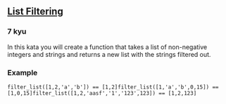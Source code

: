 <h2><a href=https://www.codewars.com/kata/53dbd5315a3c69eed20002dd/train/typescript target="_blank">List Filtering</a></h2><h3>7 kyu</h3><p>In this kata you will create a function that takes a list of non-negative integers and strings and returns a new list with the strings filtered out.</p><h3 id="example">Example</h3><pre><code class="language-python"><span class="cm-variable">filter_list</span>([<span class="cm-number">1</span>,<span class="cm-number">2</span>,<span class="cm-string">'a'</span>,<span class="cm-string">'b'</span>]) <span class="cm-operator">==</span> [<span class="cm-number">1</span>,<span class="cm-number">2</span>]<span class="cm-variable">filter_list</span>([<span class="cm-number">1</span>,<span class="cm-string">'a'</span>,<span class="cm-string">'b'</span>,<span class="cm-number">0</span>,<span class="cm-number">15</span>]) <span class="cm-operator">==</span> [<span class="cm-number">1</span>,<span class="cm-number">0</span>,<span class="cm-number">15</span>]<span class="cm-variable">filter_list</span>([<span class="cm-number">1</span>,<span class="cm-number">2</span>,<span class="cm-string">'aasf'</span>,<span class="cm-string">'1'</span>,<span class="cm-string">'123'</span>,<span class="cm-number">123</span>]) <span class="cm-operator">==</span> [<span class="cm-number">1</span>,<span class="cm-number">2</span>,<span class="cm-number">123</span>]</code></pre><pre style="display: none;"><code class="language-csharp"><span class="cm-variable">ListFilterer</span>.<span class="cm-variable">GetIntegersFromList</span>(<span class="cm-keyword">new</span> <span class="cm-variable">List</span><span class="cm-operator">&lt;</span><span class="cm-type">object</span><span class="cm-operator">&gt;</span>(){<span class="cm-number">1</span>, <span class="cm-number">2</span>, <span class="cm-string">"a"</span>, <span class="cm-string">"b"</span>}) <span class="cm-operator">=&gt;</span> {<span class="cm-number">1</span>, <span class="cm-number">2</span>}<span class="cm-variable">ListFilterer</span>.<span class="cm-variable">GetIntegersFromList</span>(<span class="cm-keyword">new</span> <span class="cm-variable">List</span><span class="cm-operator">&lt;</span><span class="cm-type">object</span><span class="cm-operator">&gt;</span>(){<span class="cm-number">1</span>, <span class="cm-string">"a"</span>, <span class="cm-string">"b"</span>, <span class="cm-number">0</span>, <span class="cm-number">15</span>}) <span class="cm-operator">=&gt;</span> {<span class="cm-number">1</span>, <span class="cm-number">0</span>, <span class="cm-number">15</span>}<span class="cm-variable">ListFilterer</span>.<span class="cm-variable">GetIntegersFromList</span>(<span class="cm-keyword">new</span> <span class="cm-variable">List</span><span class="cm-operator">&lt;</span><span class="cm-type">object</span><span class="cm-operator">&gt;</span>(){<span class="cm-number">1</span>, <span class="cm-number">2</span>, <span class="cm-string">"a"</span>, <span class="cm-string">"b"</span>, <span class="cm-string">"aasf"</span>, <span class="cm-string">"1"</span>, <span class="cm-string">"123"</span>, <span class="cm-number">123</span>}) <span class="cm-operator">=&gt;</span> {<span class="cm-number">1</span>, <span class="cm-number">2</span>, <span class="cm-number">231</span>}</code></pre><pre style="display: none;"><code class="language-factor"><span class="cm-keyword">{</span> <span class="cm-number">1 2</span> <span class="cm-string">"</span><span class="cm-string">a"</span> <span class="cm-string">"</span><span class="cm-string">b"</span> <span class="cm-keyword">}</span> <span class="cm-variable">filter-seq</span> <span class="cm-comment">! { 1 2 }</span><span class="cm-keyword">{</span> <span class="cm-number">1</span> <span class="cm-string">"</span><span class="cm-string">a"</span> <span class="cm-string">"</span><span class="cm-string">b"</span> <span class="cm-number">0 15</span> <span class="cm-keyword">}</span> <span class="cm-variable">filter-seq</span> <span class="cm-comment">! { 1 0 15 }</span><span class="cm-keyword">{</span> <span class="cm-number">1 2</span> <span class="cm-string">"</span><span class="cm-string">aasf"</span> <span class="cm-string">"</span><span class="cm-string">1"</span> <span class="cm-string">"</span><span class="cm-string">123"</span> <span class="cm-number">123</span> <span class="cm-keyword">}</span> <span class="cm-variable">filter-seq</span> <span class="cm-comment">! { 1 2 123 }</span></code></pre><pre style="display: none;"><code class="language-java"><span class="cm-variable">Kata</span>.<span class="cm-variable">filterList</span>(<span class="cm-variable">List</span>.<span class="cm-variable">of</span>(<span class="cm-number">1</span>, <span class="cm-number">2</span>, <span class="cm-string">"a"</span>, <span class="cm-string">"b"</span>)) <span class="cm-operator">=&gt;</span> <span class="cm-variable">List</span>.<span class="cm-variable">of</span>(<span class="cm-number">1</span>,<span class="cm-number">2</span>)<span class="cm-variable">Kata</span>.<span class="cm-variable">filterList</span>(<span class="cm-variable">List</span>.<span class="cm-variable">of</span>(<span class="cm-number">1</span>, <span class="cm-string">"a"</span>, <span class="cm-string">"b"</span>, <span class="cm-number">0</span>, <span class="cm-number">15</span>)) <span class="cm-operator">=&gt;</span> <span class="cm-variable">List</span>.<span class="cm-variable">of</span>(<span class="cm-number">1</span>,<span class="cm-number">0</span>,<span class="cm-number">15</span>)<span class="cm-variable">Kata</span>.<span class="cm-variable">filterList</span>(<span class="cm-variable">List</span>.<span class="cm-variable">of</span>(<span class="cm-number">1</span>, <span class="cm-number">2</span>, <span class="cm-string">"a"</span>, <span class="cm-string">"b"</span>, <span class="cm-string">"aasf"</span>, <span class="cm-string">"1"</span>, <span class="cm-string">"123"</span>, <span class="cm-number">123</span>)) <span class="cm-operator">=&gt;</span> <span class="cm-variable">List</span>.<span class="cm-variable">of</span>(<span class="cm-number">1</span>, <span class="cm-number">2</span>, <span class="cm-number">123</span>)</code></pre><pre style="display: none;"><code class="language-scala"><span class="cm-variable">filterList</span>(<span class="cm-type">List</span>(<span class="cm-number">1</span>, <span class="cm-number">2</span>, <span class="cm-string">"a"</span>, <span class="cm-string">"b"</span>)) <span class="cm-operator">==</span> <span class="cm-type">List</span>(<span class="cm-number">1</span>, <span class="cm-number">2</span>)<span class="cm-variable">filterList</span>(<span class="cm-type">List</span>(<span class="cm-number">1</span>, <span class="cm-string">"a"</span>, <span class="cm-string">"b"</span>, <span class="cm-number">0</span>, <span class="cm-number">15</span>)) <span class="cm-operator">==</span> <span class="cm-type">List</span>(<span class="cm-number">1</span>, <span class="cm-number">0</span>, <span class="cm-number">15</span>)<span class="cm-variable">filterList</span>(<span class="cm-type">List</span>(<span class="cm-number">1</span>, <span class="cm-number">2</span>, <span class="cm-string">"aasf"</span>, <span class="cm-string">"1"</span>, <span class="cm-string">"123"</span>, <span class="cm-number">123</span>)) <span class="cm-operator">==</span> <span class="cm-type">List</span>(<span class="cm-number">1</span>, <span class="cm-number">2</span>, <span class="cm-number">123</span>)</code></pre><pre style="display: none;"><code class="language-kotlin"><span class="cm-variable">filterList</span>(<span class="cm-variable">ListOf</span>(<span class="cm-number">1</span>, <span class="cm-number">2</span>, <span class="cm-string">"a"</span>, <span class="cm-string">"b"</span>)) <span class="cm-operator">==</span> [<span class="cm-number">1</span>, <span class="cm-number">2</span>]<span class="cm-variable">filterList</span>(<span class="cm-variable">ListOf</span>(<span class="cm-number">1</span>, <span class="cm-string">"a"</span>, <span class="cm-string">"b"</span>, <span class="cm-number">0</span>, <span class="cm-number">15</span>)) <span class="cm-operator">==</span> [<span class="cm-number">1</span>, <span class="cm-number">0</span>, <span class="cm-number">15</span>]<span class="cm-variable">filterList</span>(<span class="cm-variable">ListOf</span>(<span class="cm-number">1</span>, <span class="cm-number">2</span>, <span class="cm-string">"a"</span>, <span class="cm-string">"b"</span>, <span class="cm-string">"aasf"</span>, <span class="cm-string">"1"</span>, <span class="cm-string">"123"</span>, <span class="cm-number">123</span>)) <span class="cm-operator">==</span> [<span class="cm-number">1</span>, <span class="cm-number">2</span>, <span class="cm-number">123</span>]</code></pre>